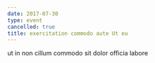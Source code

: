 ```yaml
---
date: 2017-07-30
type: event
cancelled: true
title: exercitation commodo aute Ut eu
---
```

ut in non cillum commodo sit dolor officia labore
